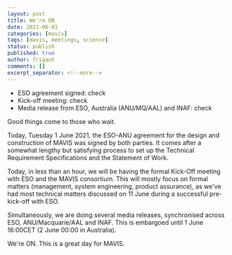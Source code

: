 ```yaml
---
layout: post
title: We're ON
date: 2021-06-01
categories: [mavis]
tags: [mavis, meetings, science]
status: publish
published: true
author: frigaut
comments: []
excerpt_separator: <!--more-->
---
```


  * ESO agreement signed: check
  * Kick-off meeting: check
  * Media release from ESO, Australia (ANU/MQ/AAL) and INAF: check

Good things come to those who wait.

Today, Tuesday 1 June 2021, the ESO-ANU agreement for the design and construction of MAVIS was signed by both parties. It comes after a somewhat lengthy but satisfying process to set up the Technical Requirement Specifications and the Statement of Work.

Today, in less than an hour, we will be having the formal Kick-Off meeting with ESO and the MAVIS consortium. This will mostly focus on formal matters (management, system engineering, product assurance), as we've had most technical matters discussed on 11 June during a successful pre-kick-off with ESO.

Simultaneously, we are doing several media releases, synchronised across ESO, ANU/Macquarie/AAL and INAF. This is embargoed until 1 June 16:00CET (2 June 00:00 in Australia). 

We're ON. This is a great day for MAVIS.
